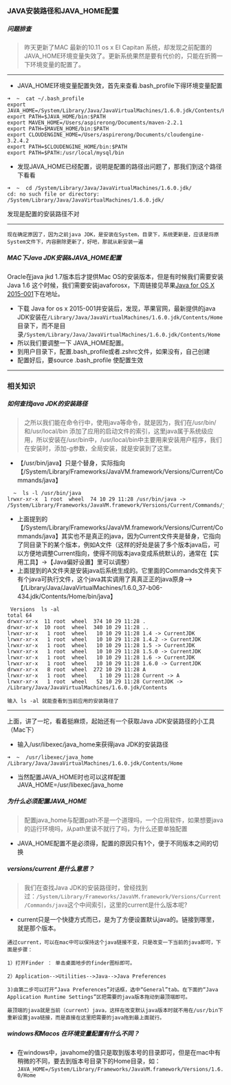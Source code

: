 ### JAVA安装路径和JAVA_HOME配置
##### 问题排查
>   昨天更新了MAC 最新的10.11 os x EI Capitan 系统，却发现之前配置的JAVA_HOME环境变量失效了。更新系统果然是要有代价的，只能在折腾一下环境变量的配置了。

---------------------
*   JAVA_HOME环境变量配置失效，首先来查看.bash_profile下得环境变量配置   

```
➜  ~  cat ~/.bash_profile
export JAVA_HOME=/System/Library/Java/JavaVirtualMachines/1.6.0.jdk/Contents/Home
export PATH=$JAVA_HOME/bin:$PATH
export MAVEN_HOME=/Users/aspirerong/Documents/maven-2.2.1
export PATH=$MAVEN_HOME/bin:$PATH
export CLOUDENGINE_HOME=/Users/aspirerong/Documents/cloudengine-3.2.4.2
export PATH=$CLOUDENGINE_HOME/bin:$PATH
export PATH=$PATH:/usr/local/mysql/bin

```
*   发现JAVA_HOME已经配置，说明是配置的路径出问题了，那我们到这个路径下看看 
   
```
➜  ~  cd /System/Library/Java/JavaVirtualMachines/1.6.0.jdk/
cd: no such file or directory: /System/Library/Java/JavaVirtualMachines/1.6.0.jdk/

```
发现是配置的安装路径不对

--------------------
`现在确定原因了，因为之前java JDK，是安装在System，目录下，系统更新是，应该是将原System文件下，内容删除更新了，好吧，那就从新安装一遍`


##### MAC下Java JDK安装&JAVA_HOME配置
Oracle在java jkd 1.7版本后才提供Mac OS的安装版本，但是有时候我们需要安装Java 1.6 这个时候，我们需要安装javaforosx，下周链接见苹果[Java for OS X 2015-001](https://support.apple.com/kb/DL1572?viewlocale=en_US&locale=en_US)下在地址。

*   下载 Java for os x 2015-001并安装后，发现，苹果官网，最新提供的java JDK安装在`/Library/Java/JavaVirtualMachines/1.6.0.jdk/Contents/Home`目录下，而不是目录`/System/Library/Java/JavaVirtualMachines/1.6.0.jdk/Contents/Home` 
*   所以我们要调整一下 JAVA_HOME配置。
*   到用户目录下，配置.bash_profile或者.zshrc文件，如果没有，自己创建
*   配置好后，要source .bash_profile 使配置生效

----------------------------------
### 相关知识
##### 如何查找java JDK的安装路径
> 之所以我们能在命令行中，使用java等命令，就是因为，我们在/usr/bin/和/usr/local/bin 添加了应用的启动文件的索引，这里java属于系统级应用，所以安装在/usr/bin中，/usr/local/bin中主要用来安装用户程序，我们在安装时，添加-g参数，全局安装，就是安装到了这里。   
  

*   【/usr/bin/java】只是个替身，实际指向【/System/Library/Frameworks/JavaVM.framework/Versions/Current/Commands/java】  

```
  ~  ls -l /usr/bin/java
lrwxr-xr-x  1 root  wheel  74 10 29 11:28 /usr/bin/java -> /System/Library/Frameworks/JavaVM.framework/Versions/Current/Commands/java

```

*    上面提到的【/System/Library/Frameworks/JavaVM.framework/Versions/Current/Commands/java】其实也不是真正的java，因为Current文件夹是替身，它指向了同目录下的某个版本，例如A文件（这样的好处是装了多个版本java后，可以方便地调整Current指向，使得不同版本java变成系统默认的，通常在【实用工具】->【Java偏好设置】里可以调整）
*    上面提到的A文件夹是安装java后系统生成的。它里面的Commands文件夹下有个java可执行文件，这个java其实调用了真真正正的java原身–>【/Library/Java/JavaVirtualMachines/1.6.0_37-b06-434.jdk/Contents/Home/bin/java】     
   
```
 Versions  ls -al
total 64
drwxr-xr-x  11 root  wheel  374 10 29 11:28 .
drwxr-xr-x  10 root  wheel  340 10 29 11:28 ..
lrwxr-xr-x   1 root  wheel   10 10 29 11:28 1.4 -> CurrentJDK
lrwxr-xr-x   1 root  wheel   10 10 29 11:28 1.4.2 -> CurrentJDK
lrwxr-xr-x   1 root  wheel   10 10 29 11:28 1.5 -> CurrentJDK
lrwxr-xr-x   1 root  wheel   10 10 29 11:28 1.5.0 -> CurrentJDK
lrwxr-xr-x   1 root  wheel   10 10 29 11:28 1.6 -> CurrentJDK
lrwxr-xr-x   1 root  wheel   10 10 29 11:28 1.6.0 -> CurrentJDK
drwxr-xr-x   8 root  wheel  272 10 29 11:28 A
lrwxr-xr-x   1 root  wheel    1 10 29 11:28 Current -> A
lrwxr-xr-x   1 root  wheel   52 10 29 11:28 CurrentJDK -> /Library/Java/JavaVirtualMachines/1.6.0.jdk/Contents

```
`输入 ls -al 就能查看到当前应用的安装路径了`

------------------------------------
上面，讲了一坨，看着挺麻烦，起始还有一个获取Java JDK安装路径的小工具（Mac下）   

*   输入/usr/libexec/java_home来获得java JDK的安装路径   

```
➜  ~  /usr/libexec/java_home
/Library/Java/JavaVirtualMachines/1.6.0.jdk/Contents/Home

```
*   当然配置JAVA_HOME时也可以这样配置
JAVA_HOME=/usr/libexec/java_home 

#####  为什么必须配置JAVA_HOME
>  配置java_home与配置path不是一个道理吗，一个应用软件，如果想要java的运行环境吗，从path里读不就行了吗，为什么还要单独配置  

*  JAVA_HOME配置不是必须得，配置的原因只有1个，便于不同版本之间的切换

##### versions/current 是什么意思？
>  我们在查找Java JDK的安装路径时，曾经找到过：`/System/Library/Frameworks/JavaVM.framework/Versions/Current/Commands/java`这个中间索引，这里的current是什么版本呢?

*  current只是一个快捷方式而已，是为了方便设置默认java的。链接到哪里，就是那个版本。

```
通过current，可以在mac中可以保持这个java链接不变，只是改变一下当前的java即可，下面是步骤：

1）打开Finder ： 单击桌面地步的finder图标即可。

2）Application-->Utilities-->Java-->Java Preferences

3)由第二步可以打开“Java Preferences”对话框，选中“General”tab。在下面的“Java Application Runtime Settings”区把需要的java版本拖动到最顶端即可。

最顶端的java就是当前（current）java，这样在改变默认java版本时就不用在/usr/bin下重新设置java链接，而是直接在这里把需要的java拖到最上面就行。
```

##### windows和Macos 在环境变量配置有什么不同？
*   在windows中，javahome的值只是取到版本号的目录即可，但是在mac中有稍微的不同，要去到版本号目录下的Home目录，如：`JAVA_HOME=/System/Library/Frameworks/JavaVM.framework/Versions/1.6.0/Home`


